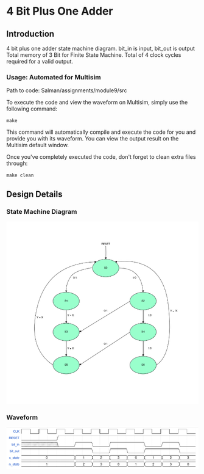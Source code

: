 # 4 Bit Plus One Adder 

## Introduction

4 bit plus one adder state machine diagram.
bit_in is input, bit_out is output
Total memory of 3 Bit for Finite State Machine.
Total of 4 clock cycles required for a valid output.

### Usage: Automated for Multisim

Path to code: Salman/assignments/module9/src

To execute the code and view the waveform on Multisim, simply use the following command:
```
make
```

This command will automatically compile and execute the code for you and provide you with its waveform. You can view the output result on the Multisim default window.

Once you've completely executed the code, don't forget to clean extra files through:
```
make clean
```

## Design Details

### State Machine Diagram

![State Machine](docs/StateMachine.png)

### Waveform
![Waveform](docs/wave.png)
